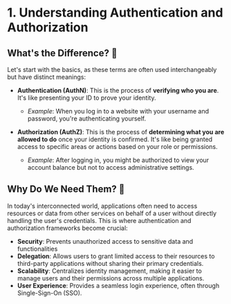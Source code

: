 # 1. Understanding Authentication and Authorization

## What's the Difference? 🤔

Let's start with the basics, as these terms are often used interchangeably but have distinct meanings:

- **Authentication (AuthN)**: This is the process of **verifying who you are**. It's like presenting your ID to prove your identity.
    
    - _Example_: When you log in to a website with your username and password, you're authenticating yourself.
        
- **Authorization (AuthZ)**: This is the process of **determining what you are allowed to do** once your identity is confirmed. It's like being granted access to specific areas or actions based on your role or permissions.
    
    - _Example_: After logging in, you might be authorized to view your account balance but not to access administrative settings.

## Why Do We Need Them? 🤔

In today's interconnected world, applications often need to access resources or data from other services on behalf of a user without directly handling the user's credentials. This is where authentication and authorization frameworks become crucial:

+ **Security**: Prevents unauthorized access to sensitive data and functionalities
+ **Delegation**: Allows users to grant limited access to their resources to third-party applications without sharing their primary credentials.
+ **Scalability**: Centralizes identity management, making it easier to manage users and their permissions across multiple applications. 
+ **User Experience**: Provides a seamless login experience, often through Single-Sign-On (SSO).





